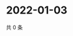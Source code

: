 # 2022-01-03

共 0 条

<!-- BEGIN WEIBO -->
<!-- 最后更新时间 Mon Jan 03 2022 00:01:23 GMT+0800 (China Standard Time) -->

<!-- END WEIBO -->
